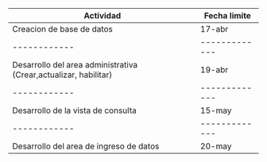 Actividad | Fecha limite
-- | --
Creacion de base de datos | 17-abr
------------ | -------------
Desarrollo del area administrativa (Crear,actualizar, habilitar)  | 19-abr
------------ | -------------
Desarrollo de la vista de consulta   | 15-may
------------ | -------------
Desarrollo del area de ingreso de datos  | 20-may
